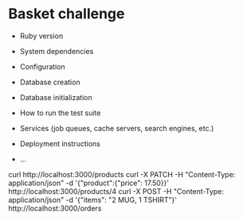 # Basket challenge

* Ruby version

* System dependencies

* Configuration

* Database creation

* Database initialization

* How to run the test suite

* Services (job queues, cache servers, search engines, etc.)

* Deployment instructions

* ...

curl http://localhost:3000/products
curl -X PATCH -H "Content-Type: application/json" -d '{"product":{"price": 17.50}}' http://localhost:3000/products/4
curl -X POST -H "Content-Type: application/json" -d '{"items": "2 MUG, 1 TSHIRT"}' http://localhost:3000/orders
